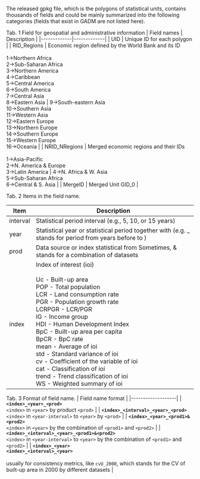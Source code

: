 The released gpkg file, which is the polygons of statistical units, contains thousands of fields and could be mainly summarized into the following categories (fields that exist in GADM are not listed here).

Tab. 1 Field for geospatial and administrative information
| Field names | Description |
|-------------|-------------|
| UID | Unique ID for each polygon |
| RID_Regions | Economic region defined by the World Bank and its ID<br><br>1→Northern Africa<br>2→Sub-Saharan Africa<br>3→Northern America<br>4→Caribbean<br>5→Central America<br>6→South America<br>7→Central Asia<br>8→Eastern Asia | 9→South-eastern Asia<br>10→Southern Asia<br>11→Western Asia<br>12→Eastern Europe<br>13→Northern Europe<br>14→Southern Europe<br>15→Western Europe<br>16→Oceania |
| NRID_NRegions | Merged economic regions and their IDs<br><br>1→Asia-Pacific<br>2→N. America & Europe<br>3→Latin America | 4→N. Africa & W. Asia<br>5→Sub-Saharan Africa<br>6→Central & S. Asia |
| MergeID | Merged Unit GID_0 |

Tab. 2 Items in the field name.

| Item | Description |
|------|-------------|
| interval | Statistical period interval (e.g., 5, 10, or 15 years) |
| year | Statistical year or statistical period together with <interval> (e.g. <interval>_<year> stands for period from <interval> years before to <year>) |
| prod | Data source or index statistical from Sometimes, <prod1>&<prod2> stands for a combination of datasets |
| index | Index of interest (ioi)<br><br>Uc - Built-up area<br>POP - Total population<br>LCR - Land consumption rate<br>PGR - Population growth rate<br>LCRPGR - LCR/PGR<br>IG - Income group<br>HDI - Human Development Index<br>BpC - Built-up area per capita<br>BpCR - BpC rate<br>mean<index> - Average of ioi<br>std<index> - Standard variance of ioi<br>cv<index> - Coefficient of the variable of ioi<br>cat<index> - Classification of ioi<br>trend<index> - Trend classification of ioi<br>WS<index> - Weighted summary of ioi |

Tab. 3 Format of field name.
| Field name format |
|-------------------|
| **`<index>_<year>_<prod>`**<br>`<index>` in `<year>` by product `<prod>` |
| **`<index>_<interval>_<year>_<prod>`**<br>`<index>` in `<year-interval>` to `<year>` by `<prod>` |
| **`<index>_<year>_<prod1>&<prod2>`**<br>`<index>` in `<year>` by the combination of `<prod1>` and `<prod2>` |
| **`<index>_<interval>_<year>_<prod1>&<prod2>`**<br>`<index>` in `<year-interval>` to `<year>` by the combination of `<prod1>` and `<prod2>` |
| **`<index>_<year>`**<br>**`<index>_<interval>_<year>`**<br><br>usually for consistency metrics, like `cvU_2000`, which stands for the CV of built-up area in 2000 by different datasets |
